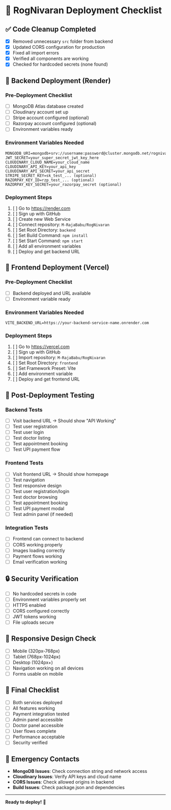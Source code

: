 # 🚀 RogNivaran Deployment Checklist

## ✅ Code Cleanup Completed
- [x] Removed unnecessary `src` folder from backend
- [x] Updated CORS configuration for production
- [x] Fixed all import errors
- [x] Verified all components are working
- [x] Checked for hardcoded secrets (none found)

## 🔧 Backend Deployment (Render)

### Pre-Deployment Checklist
- [ ] MongoDB Atlas database created
- [ ] Cloudinary account set up
- [ ] Stripe account configured (optional)
- [ ] Razorpay account configured (optional)
- [ ] Environment variables ready

### Environment Variables Needed
```
MONGODB_URI=mongodb+srv://username:password@cluster.mongodb.net/rognivaran
JWT_SECRET=your_super_secret_jwt_key_here
CLOUDINARY_CLOUD_NAME=your_cloud_name
CLOUDINARY_API_KEY=your_api_key
CLOUDINARY_API_SECRET=your_api_secret
STRIPE_SECRET_KEY=sk_test_... (optional)
RAZORPAY_KEY_ID=rzp_test_... (optional)
RAZORPAY_KEY_SECRET=your_razorpay_secret (optional)
```

### Deployment Steps
1. [ ] Go to https://render.com
2. [ ] Sign up with GitHub
3. [ ] Create new Web Service
4. [ ] Connect repository: `M-RajaBabu/RogNivaran`
5. [ ] Set Root Directory: `backend`
6. [ ] Set Build Command: `npm install`
7. [ ] Set Start Command: `npm start`
8. [ ] Add all environment variables
9. [ ] Deploy and get backend URL

## 🎨 Frontend Deployment (Vercel)

### Pre-Deployment Checklist
- [ ] Backend deployed and URL available
- [ ] Environment variable ready

### Environment Variables Needed
```
VITE_BACKEND_URL=https://your-backend-service-name.onrender.com
```

### Deployment Steps
1. [ ] Go to https://vercel.com
2. [ ] Sign up with GitHub
3. [ ] Import repository: `M-RajaBabu/RogNivaran`
4. [ ] Set Root Directory: `frontend`
5. [ ] Set Framework Preset: Vite
6. [ ] Add environment variable
7. [ ] Deploy and get frontend URL

## 🧪 Post-Deployment Testing

### Backend Tests
- [ ] Visit backend URL → Should show "API Working"
- [ ] Test user registration
- [ ] Test user login
- [ ] Test doctor listing
- [ ] Test appointment booking
- [ ] Test UPI payment flow

### Frontend Tests
- [ ] Visit frontend URL → Should show homepage
- [ ] Test navigation
- [ ] Test responsive design
- [ ] Test user registration/login
- [ ] Test doctor browsing
- [ ] Test appointment booking
- [ ] Test UPI payment modal
- [ ] Test admin panel (if needed)

### Integration Tests
- [ ] Frontend can connect to backend
- [ ] CORS working properly
- [ ] Images loading correctly
- [ ] Payment flows working
- [ ] Email verification working

## 🔒 Security Verification
- [ ] No hardcoded secrets in code
- [ ] Environment variables properly set
- [ ] HTTPS enabled
- [ ] CORS configured correctly
- [ ] JWT tokens working
- [ ] File uploads secure

## 📱 Responsive Design Check
- [ ] Mobile (320px-768px)
- [ ] Tablet (768px-1024px)
- [ ] Desktop (1024px+)
- [ ] Navigation working on all devices
- [ ] Forms usable on mobile

## 🎯 Final Checklist
- [ ] Both services deployed
- [ ] All features working
- [ ] Payment integration tested
- [ ] Admin panel accessible
- [ ] Doctor panel accessible
- [ ] User flows complete
- [ ] Performance acceptable
- [ ] Security verified

## 🚨 Emergency Contacts
- **MongoDB Issues**: Check connection string and network access
- **Cloudinary Issues**: Verify API keys and cloud name
- **CORS Issues**: Check allowed origins in backend
- **Build Issues**: Check package.json and dependencies

---
**Ready to deploy!** 🚀 
